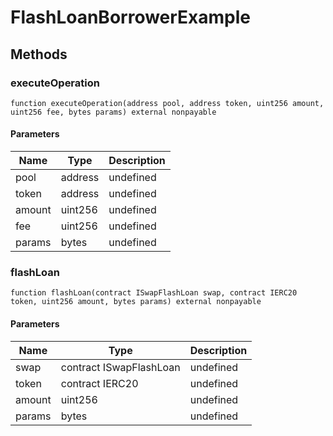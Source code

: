 # FlashLoanBorrowerExample

## Methods

### executeOperation

```solidity
function executeOperation(address pool, address token, uint256 amount, uint256 fee, bytes params) external nonpayable
```

#### Parameters

| Name   | Type    | Description |
| ------ | ------- | ----------- |
| pool   | address | undefined   |
| token  | address | undefined   |
| amount | uint256 | undefined   |
| fee    | uint256 | undefined   |
| params | bytes   | undefined   |

### flashLoan

```solidity
function flashLoan(contract ISwapFlashLoan swap, contract IERC20 token, uint256 amount, bytes params) external nonpayable
```

#### Parameters

| Name   | Type                    | Description |
| ------ | ----------------------- | ----------- |
| swap   | contract ISwapFlashLoan | undefined   |
| token  | contract IERC20         | undefined   |
| amount | uint256                 | undefined   |
| params | bytes                   | undefined   |
